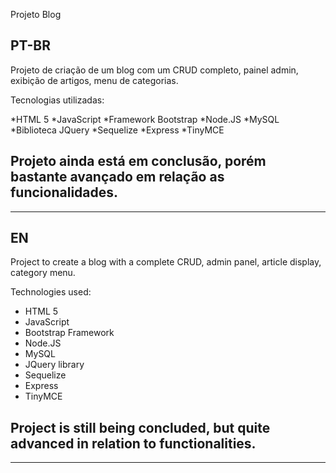Projeto Blog

PT-BR
-----------------------------------------------------------------------------------------------------------
Projeto de criação de um blog com um CRUD completo, painel admin, exibição de artigos, menu de categorias.

Tecnologias utilizadas:

*HTML 5
*JavaScript
*Framework Bootstrap
*Node.JS
*MySQL
*Biblioteca JQuery
*Sequelize
*Express
*TinyMCE

Projeto ainda está em conclusão, porém bastante avançado em relação as funcionalidades.
-----------------------------------------------------------------------------------------------------------
-----------------------------------------------------------------------------------------------------------


EN
-----------------------------------------------------------------------------------------------------------
Project to create a blog with a complete CRUD, admin panel, article display, category menu.

Technologies used:

* HTML 5
* JavaScript
* Bootstrap Framework
* Node.JS
* MySQL
* JQuery library
* Sequelize
* Express
* TinyMCE

Project is still being concluded, but quite advanced in relation to functionalities.
-----------------------------------------------------------------------------------------------------------
-----------------------------------------------------------------------------------------------------------
